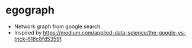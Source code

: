 # egograph
* Network graph from google search. 
* Inspired by https://medium.com/applied-data-science/the-google-vs-trick-618c8fd5359f.
